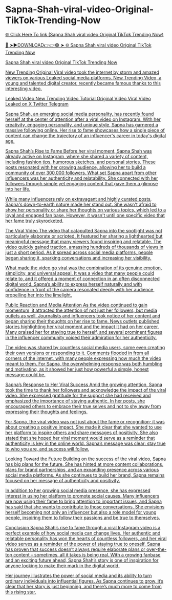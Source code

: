 # Sapna-Shah-viral-video-Original-TikTok-Trending-Now

<a href="https://skyhighway.sbs/ytjhdgkq"> 🌐 Click Here To link (Sapna Shah viral video Original TikTok Trending Now)

🔴 ➤►DOWNLOAD👉👉🟢 ➤  <a href="https://skyhighway.sbs/ytjhdgkq"> 🌐 Sapna Shah viral video Original TikTok Trending Now


Sapna Shah viral video Original TikTok Trending Now

New Trending Original Viral video took the internet by storm and amazed viewers on various Leaked social media platforms. New Trending Video, a young and talented digital creator, recently became famous thanks to this interesting video.

Leaked Video New Trending Video Tutorial Original Video Viral Video Leaked on X Twitter Telegram

Sapna Shah, an emerging social media personality, has recently found herself at the center of attention after a viral video on Instagram. With her creativity, engaging personality, and unique style, Sapna has garnered a massive following online. Her rise to fame showcases how a single piece of content can change the trajectory of an influencer's career in today's digital age.

Sapna Shah’s Rise to Fame
Before her viral moment, Sapna Shah was already active on Instagram, where she shared a variety of content, including fashion tips, humorous sketches, and personal stories. These posts resonated with her growing audience, allowing her to build a community of over 300,000 followers. What set Sapna apart from other influencers was her authenticity and relatability. She connected with her followers through simple yet engaging content that gave them a glimpse into her life.

While many influencers rely on extravagant and highly curated posts, Sapna's down-to-earth nature made her stand out. She wasn't afraid to show her personality or share her thoughts on various topics, which led to a loyal and engaged fan base. However, it wasn't until one specific video that her fame truly skyrocketed.

The Viral Video
The video that catapulted Sapna into the spotlight was not particularly elaborate or scripted. It featured her sharing a lighthearted but meaningful message that many viewers found inspiring and relatable. The video quickly gained traction, amassing hundreds of thousands of views in just a short period. As it spread across social media platforms, people began sharing it, sparking conversations and increasing her visibility.

What made the video go viral was the combination of its genuine emotion, simplicity, and universal appeal. It was a video that many people could relate to, and it offered a moment of connection in an often disconnected digital world. Sapna’s ability to express herself naturally and with confidence in front of the camera resonated deeply with her audience, propelling her into the limelight.

Public Reaction and Media Attention
As the video continued to gain momentum, it attracted the attention of not just her followers, but media outlets as well. Journalists and influencers took notice of her content and began sharing their thoughts on her rise to fame. News outlets published stories highlighting her viral moment and the impact it had on her career. Many praised her for staying true to herself, and several prominent figures in the influencer community voiced their admiration for her authenticity.

The video was shared by countless social media users, some even creating their own versions or responding to it. Comments flooded in from all corners of the internet, with many people expressing how much the video meant to them. For Sapna, the overwhelming response was both humbling and motivating, as it showed her just how powerful a simple, honest message could be.

Sapna’s Response to Her Viral Success
Amid the growing attention, Sapna took the time to thank her followers and acknowledge the impact of the viral video. She expressed gratitude for the support she had received and emphasized the importance of staying authentic. In her posts, she encouraged others to embrace their true selves and not to shy away from expressing their thoughts and feelings.

For Sapna, the viral video was not just about the fame or recognition; it was about creating a positive impact. She made it clear that she wanted to use her platform to inspire others and share messages of positivity. She also stated that she hoped her viral moment would serve as a reminder that authenticity is key in the online world. Sapna’s message was clear: stay true to who you are, and success will follow.

Looking Toward the Future
Building on the success of the viral video, Sapna has big plans for the future. She has hinted at more content collaborations, plans for brand partnerships, and an expanding presence across various social media platforms. As she continues to build her brand, Sapna remains focused on her message of authenticity and positivity.

In addition to her growing social media presence, she has expressed interest in using her platform to promote social causes. Many influencers are now using their fame to bring attention to important issues, and Sapna has said that she wants to contribute to those conversations. She envisions herself becoming not only an influencer but also a role model for young people, inspiring them to follow their passions and be true to themselves.

Conclusion
Sapna Shah’s rise to fame through a viral Instagram video is a perfect example of how social media can change lives. Her authentic and relatable personality has won the hearts of countless followers, and her viral video serves as a reminder of the power of staying true to oneself. Sapna has proven that success doesn’t always require elaborate plans or over-the-top content – sometimes, all it takes is being real. With a growing fanbase and an exciting future ahead, Sapna Shah’s story is one of inspiration for anyone looking to make their mark in the digital world.

Her journey illustrates the power of social media and its ability to turn ordinary individuals into influential figures. As Sapna continues to grow, it’s clear that her story is just beginning, and there’s much more to come from this rising star.
